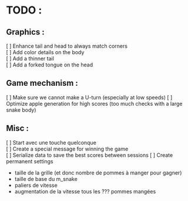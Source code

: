 # TODO :

## Graphics :

[ ] Enhance tail and head to always match corners  
[ ] Add color details on the body  
[ ] Add a thinner tail  
[ ] Add a forked tongue on the head

## Game mechanism :

[ ] Make sure we cannot make a U-turn (especially at low speeds)
[ ] Optimize apple generation for high scores (too much checks with a large snake body)

## Misc :

[ ] Start avec une touche quelconque  
[ ] Create a special message for winning the game  
[ ] Serialize data to save the best scores between sessions
[ ] Create permanent settings

- taille de la grille (et donc nombre de pommes à manger pour gagner)
- taille de base du m_snake
- paliers de vitesse
- augmentation de la vitesse tous les ??? pommes mangées 
 
